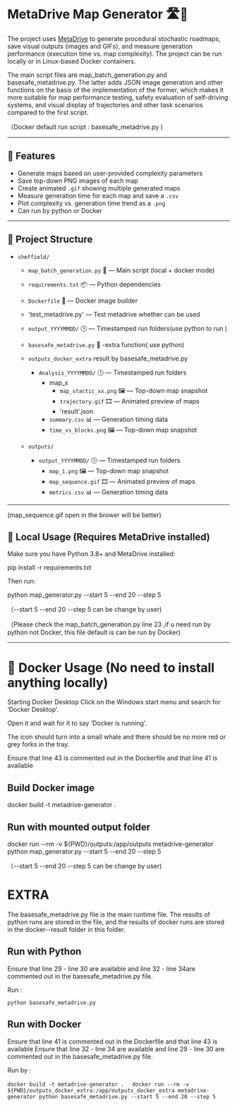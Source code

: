 # MetaDrive Map Generator 🛣️🧠


The project uses [MetaDrive](https://github.com/metadriverse/metadrive) to generate procedural stochastic roadmaps, save visual outputs (images and GIFs), and measure generation performance (execution time vs. map complexity). The project can be run locally or in Linux-based Docker containers.

The main script files are map_batch_generation.py and basesafe_metadrive.py. The latter adds JSON image generation and other functions on the basis of the implementation of the former, which makes it more suitable for map performance testing, safety evaluation of self-driving systems, and visual display of trajectories and other task scenarios compared to the first script.

（Docker default run script : basesafe_metadrive.py )


---

## 🚀 Features

- Generate maps based on user-provided complexity parameters
- Save top-down PNG images of each map
- Create animated `.gif` showing multiple generated maps
- Measure generation time for each map and save a `.csv`
- Plot complexity vs. generation time trend as a `.png`
- Can run by python or Docker

---

## 📁 Project Structure

- `sheffield/`
  - `map_batch_generation.py` 🧠 — Main script (local + docker mode)
  - `requirements.txt` 📦 — Python dependencies
  - `Dockerfile` 🐳 — Docker image builder
  - 'test_metadrive.py' — Test metadrive whether can be used
  - `output_YYYYMMDD/` 🕓 — Timestamped run folders(use python to run )
  - `basesafe_metadrive.py` 🧠 -extra function( use python)
  - `outputs_docker_extra` result by basesafe_metadrive.py
    - `Analysis_YYYYMMDD/` 🕓 — Timestamped run folders
      - map_x 
        - `map_stactic_xx.png` 🖼️ — Top-down map snapshot
        - `trajectory.gif` 🎞️ — Animated preview of maps
        - 'result'.json
      - `summary.csv` 📊 — Generation timing data
      - `time_vs_blocks.png` 🖼️ — Top-down map snapshot

  - `outputs/`
    - `output_YYYYMMDD/` 🕓 — Timestamped run folders
      - `map_1.png` 🖼️ — Top-down map snapshot
      - `map_sequence.gif` 🎞️ — Animated preview of maps
      - `metrics.csv` 📊 — Generation timing data


---

(map_sequence.gif open in the brower will be better)

## 🧪 Local Usage (Requires MetaDrive installed)

Make sure you have Python 3.8+ and MetaDrive installed:

pip install -r requirements.txt

Then run:

python map_generator.py --start 5 --end 20 --step 5

（--start 5 --end 20 --step 5 can be change by user)

（Please check the map_batch_generation.py line 23 ,if u need run by python not Docker, this file default is can be run by Docker)

---

# 🐳 Docker Usage (No need to install anything locally)

Starting Docker Desktop
Click on the Windows start menu and search for ‘Docker Desktop’.

Open it and wait for it to say ‘Docker is running’.

The icon should turn into a small whale and there should be no more red or grey forks in the tray.

Ensure that line 43 is commented out in the Dockerfile and that line 41 is available

## Build Docker image

docker build -t metadrive-generator .

## Run with mounted output folder

docker run --rm -v ${PWD}/outputs:/app/outputs metadrive-generator python map_generator.py --start 5 --end 20 --step 5

（--start 5 --end 20 --step 5 can be change by user)

# EXTRA

The basesafe_metadrive.py file is the main runtime file. The results of python runs are stored in the file, and the results of docker runs are stored in the docker--result folder in this folder.

## Run with Python

Ensure that line 29 - line 30  are available and line 32 - line 34are commented out in the basesafe_metadrive.py file.

Run :

`python basesafe_metadrive.py` 



## Run with Docker

Ensure that line 41 is commented out in the Dockerfile and that line 43 is available
Ensure that line 32 - line 34 are available and line 29 - line 30 are commented out in the basesafe_metadrive.py file.

Run by :

`docker build -t metadrive-generator .  `
`docker run --rm -v ${PWD}/outputs_docker_extra:/app/outputs_docker_extra metadrive-generator python basesafe_metadrive.py --start 5 --end 20 --step 5 ` 








